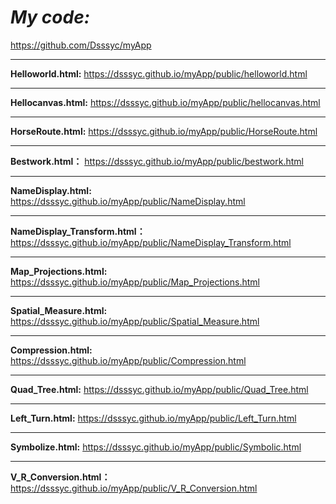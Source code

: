 **_My code:_**
==============
https://github.com/Dsssyc/myApp
***
**Helloworld.html:**
https://dsssyc.github.io/myApp/public/helloworld.html
***
**Hellocanvas.html:**
https://dsssyc.github.io/myApp/public/hellocanvas.html
***
**HorseRoute.html:**
https://dsssyc.github.io/myApp/public/HorseRoute.html
***
**Bestwork.html：**
https://dsssyc.github.io/myApp/public/bestwork.html
***
**NameDisplay.html:**
https://dsssyc.github.io/myApp/public/NameDisplay.html
***
**NameDisplay_Transform.html：**
https://dsssyc.github.io/myApp/public/NameDisplay_Transform.html
***
**Map_Projections.html:**
https://dsssyc.github.io/myApp/public/Map_Projections.html
***
**Spatial_Measure.html:**
https://dsssyc.github.io/myApp/public/Spatial_Measure.html
***
**Compression.html:**
https://dsssyc.github.io/myApp/public/Compression.html
***
**Quad_Tree.html:**
https://dsssyc.github.io/myApp/public/Quad_Tree.html
***
**Left_Turn.html:**
https://dsssyc.github.io/myApp/public/Left_Turn.html
***
**Symbolize.html:**
https://dsssyc.github.io/myApp/public/Symbolic.html
***
**V_R_Conversion.html：**
https://dsssyc.github.io/myApp/public/V_R_Conversion.html
